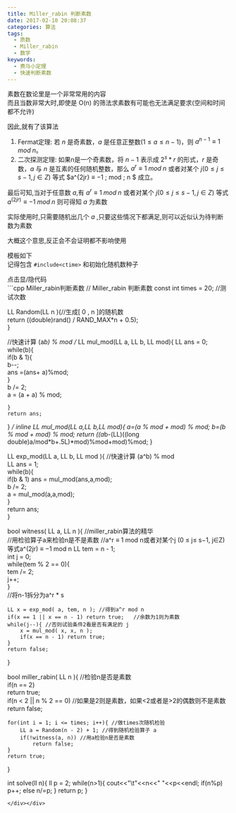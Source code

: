 ```yaml
---
title: Miller_rabin 判断素数
date: 2017-02-10 20:08:37
categories: 算法
tags: 
  - 质数
  - Miller_rabin
  - 数学
keywords:
  - 费马小定理
  - 快速判断素数
---
```

素数在数论里是一个非常常用的内容  
而且当数非常大时,即使是 O(n) 的筛法求素数有可能也无法满足要求(空间和时间都不允许)  

因此,就有了该算法  


1. Fermat定理: 若 $n$ 是奇素数，$a$ 是任意正整数$(1≤ a≤ n−1)$，则 $a^{n-1} ≡ 1 \; mod \; n$。
2. 二次探测定理: 如果n是一个奇素数，将 $n−1$ 表示成 $2^s*r$ 的形式，$r$ 是奇数，$a$ 与 $n$ 是互素的任何随机整数，那么 $a^r ≡ 1 \; mod \; n$ 或者对某个 $j (0 ≤ j≤ s−1, j∈Z)$ 等式 $a^{2jr} ≡ −1 \; mod \; n $ 成立。

最后可知,当对于任意数 $a$,有 $a^r ≡ 1 \; mod \; n$ 或者对某个 $j (0 ≤ j≤ s−1, j∈Z)$ 等式 $a^(2jr) ≡ −1 \; mod \; n$ 则可得知 $a$ 为素数  

实际使用时,只需要随机出几个 $a$ ,只要这些情况下都满足,则可以近似认为待判断数为素数  

大概这个意思,反正会不会证明都不影响使用  

模板如下  
记得包含 `#include<ctime>` 和初始化随机数种子  
<div><div class="fold_hider"><div class="close hider_title">点击显/隐代码</div></div><div class="fold">```cpp Miller_rabin判断素数
// Miller_rabin 判断素数
const int times = 20; //测试次数

LL Random(LL n ){//生成[ 0 , n ]的随机数  
    return ((double)rand() / RAND_MAX*n + 0.5);  
}  

//快速计算 (a*b) % mod
/*
LL mul_mod(LL a, LL b, LL mod){
    LL ans = 0;  
    while(b){  
        if(b & 1){  
            b--;  
            ans =(ans+ a)%mod;  
        }  
        b /= 2;  
        a = (a + a) % mod;  
  
    }  
    return ans;  
}
*/
inline LL mul_mod(LL a,LL b,LL mod){
    a=(a % mod + mod) % mod;
    b=(b % mod + mod) % mod;
    return ((a*b-(LL)((long double)a/mod*b+.5L)*mod)%mod+mod)%mod;
}
  
LL exp_mod(LL a, LL b, LL mod ){ //快速计算 (a^b) % mod  
    LL ans = 1;  
    while(b){  
        if(b & 1)
            ans = mul_mod(ans,a,mod);  
        b /= 2;  
        a = mul_mod(a,a,mod);  
    }  
    return ans;  
}  
  
bool witness( LL a, LL n ){ //miller_rabin算法的精华  
    //用检验算子a来检验n是不是素数 
    //a^r ≡ 1 mod n或者对某个j (0 ≤ j≤ s−1, j∈Z) 等式a^(2jr) ≡ −1 mod n 
    LL tem = n - 1;  
    int j = 0;  
    while(tem % 2 == 0){  
        tem /= 2;  
        j++;  
    }  
    //将n-1拆分为a^r * s  
  
    LL x = exp_mod( a, tem, n ); //得到a^r mod n  
    if(x == 1 || x == n - 1) return true;   //余数为1则为素数  
    while(j--){ //否则试验条件2看是否有满足的 j    
        x = mul_mod( x, x, n );  
        if(x == n - 1) return true;  
    }  
    return false;  
}  
  
bool miller_rabin( LL n ){  //检验n是否是素数    
    if(n == 2)  
        return true;  
    if(n < 2 || n % 2 == 0)  //如果是2则是素数，如果<2或者是>2的偶数则不是素数
        return false;
  
    for(int i = 1; i <= times; i++){ //做times次随机检验   
        LL a = Random(n - 2) + 1; //得到随机检验算子 a  
        if(!witness(a, n)) //用a检验n是否是素数  
            return false;  
    }  
    return true;  
}  


int solve(ll n){
    ll p = 2;
    while(n>1){
        cout<<"\t"<<n<<" "<<p<<endl;
        if(n%p)
            p++;
        else
            n/=p;
    }
    return p;
}
```
</div></div>
